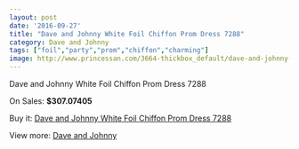 ```yaml
---
layout: post
date: '2016-09-27'
title: "Dave and Johnny White Foil Chiffon Prom Dress 7288"
category: Dave and Johnny
tags: ["foil","party","prom","chiffon","charming"]
image: http://www.princessan.com/3664-thickbox_default/dave-and-johnny-white-foil-chiffon-prom-dress-7288.jpg
---
```

Dave and Johnny White Foil Chiffon Prom Dress 7288

On Sales: **$307.07405**
<a href="https://www.princessan.com/en/dave-and-johnny/1677-dave-and-johnny-white-foil-chiffon-prom-dress-7288.html"><amp-img layout="responsive" width="600" height="600" src="//www.princessan.com/3664-thickbox_default/dave-and-johnny-white-foil-chiffon-prom-dress-7288.jpg" alt="Dave and Johnny White Foil Chiffon Prom Dress 7288 0" /></a>
<a href="https://www.princessan.com/en/dave-and-johnny/1677-dave-and-johnny-white-foil-chiffon-prom-dress-7288.html"><amp-img layout="responsive" width="600" height="600" src="//www.princessan.com/3665-thickbox_default/dave-and-johnny-white-foil-chiffon-prom-dress-7288.jpg" alt="Dave and Johnny White Foil Chiffon Prom Dress 7288 1" /></a>

Buy it: [Dave and Johnny White Foil Chiffon Prom Dress 7288](https://www.princessan.com/en/dave-and-johnny/1677-dave-and-johnny-white-foil-chiffon-prom-dress-7288.html "Dave and Johnny White Foil Chiffon Prom Dress 7288")

View more: [Dave and Johnny](https://www.princessan.com/en/16-dave-and-johnny "Dave and Johnny")